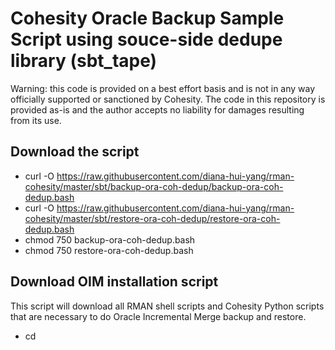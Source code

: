 # Cohesity Oracle Backup Sample Script using souce-side dedupe library (sbt_tape)
Warning: this code is provided on a best effort basis and is not in any way officially supported or sanctioned by Cohesity. The code in this repository is provided as-is and the author accepts no liability for damages resulting from its use.

## Download the script
- curl -O https://raw.githubusercontent.com/diana-hui-yang/rman-cohesity/master/sbt/backup-ora-coh-dedup/backup-ora-coh-dedup.bash
- curl -O https://raw.githubusercontent.com/diana-hui-yang/rman-cohesity/master/sbt/restore-ora-coh-dedup/restore-ora-coh-dedup.bash
- chmod 750 backup-ora-coh-dedup.bash
- chmod 750 restore-ora-coh-dedup.bash

## Download OIM installation script
This script will download all RMAN shell scripts and Cohesity Python scripts that are necessary to do Oracle Incremental Merge backup and restore. 
- cd <script directory>
- curl -O https://raw.githubusercontent.com/diana-hui-yang/rman-cohesity/master/dedup/dedup-download.bash
- chmod 750 dedup-download.bash
